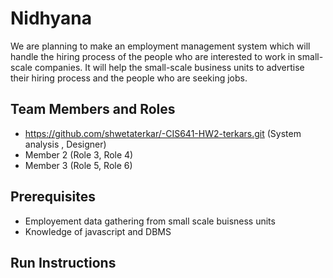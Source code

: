 # Nidhyana

We are planning to make an employment management system which will handle the hiring process of the people who are interested to work in small-scale companies. It will help the small-scale business units to advertise their hiring process and the people who are seeking jobs.

## Team Members and Roles
* https://github.com/shwetaterkar/-CIS641-HW2-terkars.git (System analysis , Designer)
* Member 2 (Role 3, Role 4)
* Member 3 (Role 5, Role 6)

## Prerequisites
* Employement data gathering from small scale buisness units
* Knowledge of javascript and DBMS

## Run Instructions